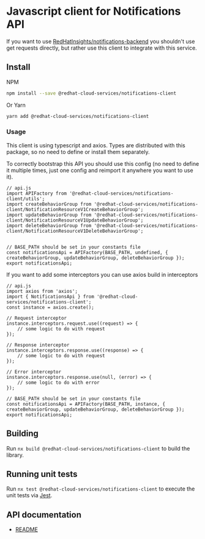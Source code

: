 # Javascript client for Notifications API
If you want to use [RedHatInsights/notifications-backend](https://github.com/RedHatInsights/notifications-backend) you shouldn't use get requests directly, but rather use this client to integrate with this service.

## Install
NPM
```bash
npm install --save @redhat-cloud-services/notifications-client
```

Or Yarn
```bash
yarn add @redhat-cloud-services/notifications-client
```

### Usage
This client is using typescript and axios. Types are distributed with this package, so no need to define or install them separately.

To correctly bootstrap this API you should use this config (no need to define it multiple times, just one config and reimport it anywhere you want to use it).
```JS
// api.js
import APIFactory from '@redhat-cloud-services/notifications-client/utils'; 
import createBehaviorGroup from '@redhat-cloud-services/notifications-client/NotificationResourceV1CreateBehaviorGroup';
import updateBehaviorGroup from '@redhat-cloud-services/notifications-client/NotificationResourceV1UpdateBehaviorGroup';
import deleteBehaviorGroup from '@redhat-cloud-services/notifications-client/NotificationResourceV1DeleteBehaviorGroup';


// BASE_PATH should be set in your constants file
const notificationsApi = APIFactory(BASE_PATH, undefined, { createBehaviorGroup, updateBehaviorGroup, deleteBehaviorGroup });
export notificationsApi;
```

If you want to add some interceptors you can use axios build in interceptors
```JS
// api.js
import axios from 'axios';
import { NotificationsApi } from '@redhat-cloud-services/notifications-client';
const instance = axios.create();

// Request interceptor
instance.interceptors.request.use((request) => {
    // some logic to do with request
});

// Response interceptor
instance.interceptors.response.use((response) => {
    // some logic to do with request
});

// Error interceptor
instance.interceptors.response.use(null, (error) => {
    // some logic to do with error
});

// BASE_PATH should be set in your constants file
const notificationsApi = APIFactory(BASE_PATH, instance, { createBehaviorGroup, updateBehaviorGroup, deleteBehaviorGroup });
export notificationsApi;
```

## Building

Run `nx build @redhat-cloud-services/notifications-client` to build the library.

## Running unit tests

Run `nx test @redhat-cloud-services/notifications-client` to execute the unit tests via [Jest](https://jestjs.io).

## API documentation

* [README](doc/README.md)
